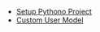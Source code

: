 

* [Setup Pythono Project](kata-setup-python-project.md)
* [Custom User Model](kata-custom-user-model.md)
